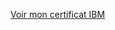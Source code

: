 [Voir mon certificat IBM](https://github.com/Zairth/holbertonschool-france-certificates-ibm/certificates-trimester-1/certificate-oss.pdf)